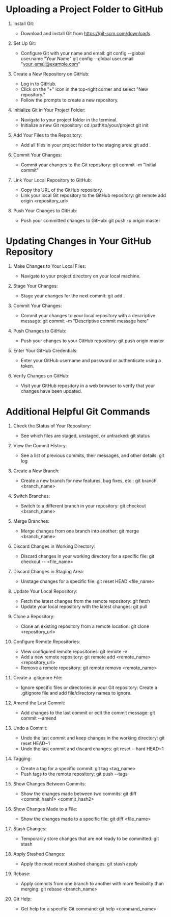 # Uploading a Project Folder to GitHub

1. Install Git:
   - Download and install Git from https://git-scm.com/downloads.

2. Set Up Git:
   - Configure Git with your name and email:
     git config --global user.name "Your Name"
     git config --global user.email "your_email@example.com"

3. Create a New Repository on GitHub:
   - Log in to GitHub.
   - Click on the "+" icon in the top-right corner and select "New repository."
   - Follow the prompts to create a new repository.

4. Initialize Git in Your Project Folder:
   - Navigate to your project folder in the terminal.
   - Initialize a new Git repository:
     cd /path/to/your/project
     git init

5. Add Your Files to the Repository:
   - Add all files in your project folder to the staging area:
     git add .

6. Commit Your Changes:
   - Commit your changes to the Git repository:
     git commit -m "Initial commit"

7. Link Your Local Repository to GitHub:
   - Copy the URL of the GitHub repository.
   - Link your local Git repository to the GitHub repository:
     git remote add origin <repository_url>

8. Push Your Changes to GitHub:
   - Push your committed changes to GitHub:
     git push -u origin master


# Updating Changes in Your GitHub Repository

1. Make Changes to Your Local Files:
   - Navigate to your project directory on your local machine.

2. Stage Your Changes:
   - Stage your changes for the next commit:
     git add .

3. Commit Your Changes:
   - Commit your changes to your local repository with a descriptive message:
     git commit -m "Descriptive commit message here"

4. Push Changes to GitHub:
   - Push your changes to your GitHub repository:
     git push origin master

5. Enter Your GitHub Credentials:
   - Enter your GitHub username and password or authenticate using a token.

6. Verify Changes on GitHub:
   - Visit your GitHub repository in a web browser to verify that your changes have been updated.


# Additional Helpful Git Commands

1. Check the Status of Your Repository:
   - See which files are staged, unstaged, or untracked:
     git status

2. View the Commit History:
   - See a list of previous commits, their messages, and other details:
     git log

3. Create a New Branch:
   - Create a new branch for new features, bug fixes, etc.:
     git branch <branch_name>

4. Switch Branches:
   - Switch to a different branch in your repository:
     git checkout <branch_name>

5. Merge Branches:
   - Merge changes from one branch into another:
     git merge <branch_name>

6. Discard Changes in Working Directory:
   - Discard changes in your working directory for a specific file:
     git checkout -- <file_name>

7. Discard Changes in Staging Area:
   - Unstage changes for a specific file:
     git reset HEAD <file_name>

8. Update Your Local Repository:
   - Fetch the latest changes from the remote repository:
     git fetch
   - Update your local repository with the latest changes:
     git pull

9. Clone a Repository:
   - Clone an existing repository from a remote location:
     git clone <repository_url>

10. Configure Remote Repositories:
    - View configured remote repositories:
      git remote -v
    - Add a new remote repository:
      git remote add <remote_name> <repository_url>
    - Remove a remote repository:
      git remote remove <remote_name>

11. Create a .gitignore File:
    - Ignore specific files or directories in your Git repository:
      Create a .gitignore file and add file/directory names to ignore.

12. Amend the Last Commit:
    - Add changes to the last commit or edit the commit message:
      git commit --amend

13. Undo a Commit:
    - Undo the last commit and keep changes in the working directory:
      git reset HEAD~1
    - Undo the last commit and discard changes:
      git reset --hard HEAD~1

14. Tagging:
    - Create a tag for a specific commit:
      git tag <tag_name>
    - Push tags to the remote repository:
      git push --tags

15. Show Changes Between Commits:
    - Show the changes made between two commits:
      git diff <commit_hash1> <commit_hash2>

16. Show Changes Made to a File:
    - Show the changes made to a specific file:
      git diff <file_name>

17. Stash Changes:
    - Temporarily store changes that are not ready to be committed:
      git stash

18. Apply Stashed Changes:
    - Apply the most recent stashed changes:
      git stash apply

19. Rebase:
    - Apply commits from one branch to another with more flexibility than merging:
      git rebase <branch_name>

20. Git Help:
    - Get help for a specific Git command:
      git help <command_name>
